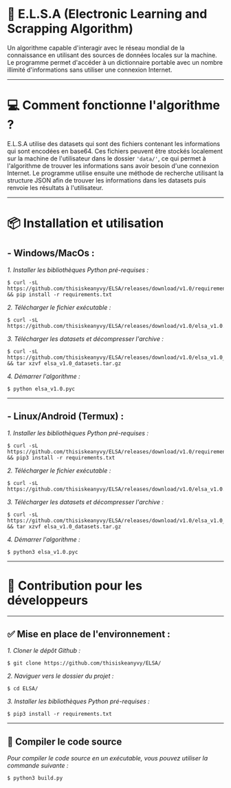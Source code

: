 # 🧠 E.L.S.A (Electronic Learning and Scrapping Algorithm)
Un algorithme capable d'interagir avec le réseau mondial de la connaissance en utilisant des sources de données locales sur la machine. Le programme permet d'accéder à un dictionnaire portable avec un nombre illimité d'informations sans utiliser une connexion Internet.

------

# 💻 Comment fonctionne l'algorithme ?

E.L.S.A utilise des datasets qui sont des fichiers contenant les informations qui sont encodées en base64. Ces fichiers peuvent être stockés localement sur la machine de l'utilisateur dans le dossier `'data/'`, ce qui permet à l'algorithme de trouver les informations sans avoir besoin d'une connexion Internet. Le programme utilise ensuite une méthode de recherche utilisant la structure JSON afin de trouver les informations dans les datasets puis renvoie les résultats à l'utilisateur.

------

# 📦 Installation et utilisation

## - Windows/MacOs :

_1. Installer les bibliothèques Python pré-requises :_
```shell
$ curl -sL https://github.com/thisiskeanyvy/ELSA/releases/download/v1.0/requirements.txt && pip install -r requirements.txt
```
_2. Télécharger le fichier exécutable :_
```shell
$ curl -sL https://github.com/thisiskeanyvy/ELSA/releases/download/v1.0/elsa_v1.0.pyc
```
_3. Télécharger les datasets et décompresser l'archive :_
```shell
$ curl -sL https://github.com/thisiskeanyvy/ELSA/releases/download/v1.0/elsa_v1.0_datasets.tar.gz && tar xzvf elsa_v1.0_datasets.tar.gz
```
_4. Démarrer l'algorithme :_
```shell
$ python elsa_v1.0.pyc
```
------

## - Linux/Android (Termux) :

_1. Installer les bibliothèques Python pré-requises :_
```shell
$ curl -sL https://github.com/thisiskeanyvy/ELSA/releases/download/v1.0/requirements.txt && pip3 install -r requirements.txt
```
_2. Télécharger le fichier exécutable :_
```shell
$ curl -sL https://github.com/thisiskeanyvy/ELSA/releases/download/v1.0/elsa_v1.0.pyc
```
_3. Télécharger les datasets et décompresser l'archive :_
```shell
$ curl -sL https://github.com/thisiskeanyvy/ELSA/releases/download/v1.0/elsa_v1.0_datasets.tar.gz && tar xzvf elsa_v1.0_datasets.tar.gz
```
_4. Démarrer l'algorithme :_
```shell
$ python3 elsa_v1.0.pyc
```
------

# 🔨 Contribution pour les développeurs

------

## ✅ Mise en place de l'environnement :
_1. Cloner le dépôt Github :_
```shell
$ git clone https://github.com/thisiskeanyvy/ELSA/
```
_2. Naviguer vers le dossier du projet :_
```shell
$ cd ELSA/
```
_3. Installer les bibliothèques Python pré-requises :_
```shell
$ pip3 install -r requirements.txt
```

------

## 🚧 Compiler le code source
_Pour compiler le code source en un exécutable, vous pouvez utiliser la commande suivante :_

```shell
$ python3 build.py
```

